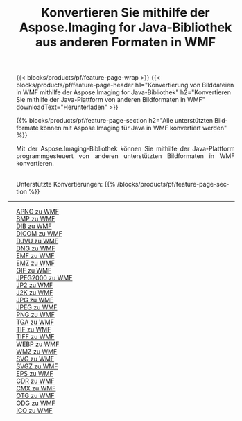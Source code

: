 ﻿---
title: Konvertieren Sie mithilfe der Aspose.Imaging for Java-Bibliothek aus anderen Formaten in WMF 
weight: 3920
url: /de/java/conversion/to/wmf 
lang: de
langdirlevel: 2
locales: zh-hans,ja,it,ru,de,es,fr,nl,id,lt,pl,pt,vi,tr,ko,zh-hant,ar,hi,th,sv,cs,uk,he
description: Mit Aspose.Imaging können Sie mithilfe von Java aus anderen Formaten in WMF konvertieren
---

{{< blocks/products/pf/feature-page-wrap >}}
{{< blocks/products/pf/feature-page-header h1="Konvertierung von Bilddateien in WMF mithilfe der Aspose.Imaging for Java-Bibliothek" h2="Konvertieren Sie mithilfe der Java-Plattform von anderen Bildformaten in WMF" downloadText="Herunterladen" >}}


{{% blocks/products/pf/feature-page-section  h2="Alle unterstützten Bildformate können mit Aspose.Imaging für Java in WMF konvertiert werden" %}}
<p align=justify>Mit der Aspose.Imaging-Bibliothek können Sie mithilfe der Java-Plattform programmgesteuert von anderen unterstützten Bildformaten in WMF konvertieren.</p>
<br/>
Unterstützte Konvertierungen:
{{% /blocks/products/pf/feature-page-section %}}
<div class="container-fluid productfamilypage bg-gray">
    <div class="convertypes bg-gray agp-content section">
        <div class="container">
		<hr style="margin-left:-20px;"/>
		<div class="row other-converters">
		    <div class='col-md-2 other-converter remove-lp remove-rp'><a href="/imaging/de/java/conversion/apng-to-wmf" >APNG zu WMF</a></div>
<div class='col-md-2 other-converter remove-lp remove-rp'><a href="/imaging/de/java/conversion/bmp-to-wmf" >BMP zu WMF</a></div>
<div class='col-md-2 other-converter remove-lp remove-rp'><a href="/imaging/de/java/conversion/dib-to-wmf" >DIB zu WMF</a></div>
<div class='col-md-2 other-converter remove-lp remove-rp'><a href="/imaging/de/java/conversion/dicom-to-wmf" >DICOM zu WMF</a></div>
<div class='col-md-2 other-converter remove-lp remove-rp'><a href="/imaging/de/java/conversion/djvu-to-wmf" >DJVU zu WMF</a></div>
<div class='col-md-2 other-converter remove-lp remove-rp'><a href="/imaging/de/java/conversion/dng-to-wmf" >DNG zu WMF</a></div>
<div class='col-md-2 other-converter remove-lp remove-rp'><a href="/imaging/de/java/conversion/emf-to-wmf" >EMF zu WMF</a></div>
<div class='col-md-2 other-converter remove-lp remove-rp'><a href="/imaging/de/java/conversion/emz-to-wmf" >EMZ zu WMF</a></div>
<div class='col-md-2 other-converter remove-lp remove-rp'><a href="/imaging/de/java/conversion/gif-to-wmf" >GIF zu WMF</a></div>
<div class='col-md-2 other-converter remove-lp remove-rp'><a href="/imaging/de/java/conversion/jpeg2000-to-wmf" >JPEG2000 zu WMF</a></div>
<div class='col-md-2 other-converter remove-lp remove-rp'><a href="/imaging/de/java/conversion/jp2-to-wmf" >JP2 zu WMF</a></div>
<div class='col-md-2 other-converter remove-lp remove-rp'><a href="/imaging/de/java/conversion/j2k-to-wmf" >J2K zu WMF</a></div>
<div class='col-md-2 other-converter remove-lp remove-rp'><a href="/imaging/de/java/conversion/jpg-to-wmf" >JPG zu WMF</a></div>
<div class='col-md-2 other-converter remove-lp remove-rp'><a href="/imaging/de/java/conversion/jpeg-to-wmf" >JPEG zu WMF</a></div>
<div class='col-md-2 other-converter remove-lp remove-rp'><a href="/imaging/de/java/conversion/png-to-wmf" >PNG zu WMF</a></div>
<div class='col-md-2 other-converter remove-lp remove-rp'><a href="/imaging/de/java/conversion/tga-to-wmf" >TGA zu WMF</a></div>
<div class='col-md-2 other-converter remove-lp remove-rp'><a href="/imaging/de/java/conversion/tif-to-wmf" >TIF zu WMF</a></div>
<div class='col-md-2 other-converter remove-lp remove-rp'><a href="/imaging/de/java/conversion/tiff-to-wmf" >TIFF zu WMF</a></div>
<div class='col-md-2 other-converter remove-lp remove-rp'><a href="/imaging/de/java/conversion/webp-to-wmf" >WEBP zu WMF</a></div>
<div class='col-md-2 other-converter remove-lp remove-rp'><a href="/imaging/de/java/conversion/wmz-to-wmf" >WMZ zu WMF</a></div>
<div class='col-md-2 other-converter remove-lp remove-rp'><a href="/imaging/de/java/conversion/svg-to-wmf" >SVG zu WMF</a></div>
<div class='col-md-2 other-converter remove-lp remove-rp'><a href="/imaging/de/java/conversion/svgz-to-wmf" >SVGZ zu WMF</a></div>
<div class='col-md-2 other-converter remove-lp remove-rp'><a href="/imaging/de/java/conversion/eps-to-wmf" >EPS zu WMF</a></div>
<div class='col-md-2 other-converter remove-lp remove-rp'><a href="/imaging/de/java/conversion/cdr-to-wmf" >CDR zu WMF</a></div>
<div class='col-md-2 other-converter remove-lp remove-rp'><a href="/imaging/de/java/conversion/cmx-to-wmf" >CMX zu WMF</a></div>
<div class='col-md-2 other-converter remove-lp remove-rp'><a href="/imaging/de/java/conversion/otg-to-wmf" >OTG zu WMF</a></div>
<div class='col-md-2 other-converter remove-lp remove-rp'><a href="/imaging/de/java/conversion/odg-to-wmf" >ODG zu WMF</a></div>
<div class='col-md-2 other-converter remove-lp remove-rp'><a href="/imaging/de/java/conversion/ico-to-wmf" >ICO zu WMF</a></div>
                </div>
        </div>
    </div>
</div>
<br/>

